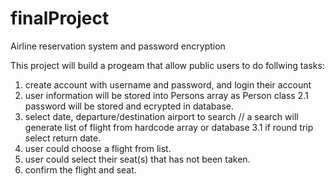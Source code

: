 # finalProject
Airline reservation system and password encryption

This project will build a progeam that allow public users to do follwing tasks:
1. create account with username and password, and login their account
2. user information will be stored into Persons array as Person class 
2.1 password will be stored and ecrypted in database.
3. select date, departure/destination airport to search // a search will generate list of flight from hardcode array or database
3.1 if round trip select return date.
4. user could choose a flight from list.
5. user could select their seat(s) that has not been taken.
6. confirm the flight and seat.
